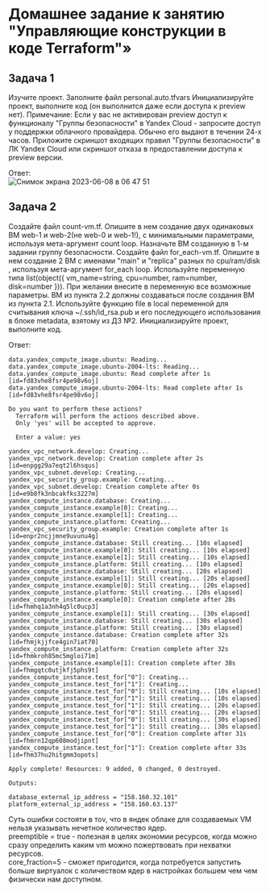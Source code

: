 # Домашнее задание к занятию "Управляющие конструкции в коде Terraform"»  

## Задача 1   

Изучите проект.
Заполните файл personal.auto.tfvars
Инициализируйте проект, выполните код (он выполнится даже если доступа к preview нет).
Примечание: Если у вас не активирован preview доступ к функционалу "Группы безопасности" в Yandex Cloud - запросите доступ у поддержки облачного провайдера. Обычно его выдают в течении 24-х часов.
Приложите скриншот входящих правил "Группы безопасности" в ЛК Yandex Cloud или скриншот отказа в предоставлении доступа к preview версии.   

Ответ:    
![Снимок экрана 2023-06-08 в 06 47 51](https://github.com/tomaevmax/devops-netology/assets/32243921/8b4fdc69-ac57-474f-9ec6-d9ba132407ba)

## Задача 2   

Создайте файл count-vm.tf. Опишите в нем создание двух одинаковых ВМ web-1 и web-2(не web-0 и web-1!), с минимальными параметрами, используя мета-аргумент count loop. Назначьте ВМ созданную в 1-м задании группу безопасности.
Создайте файл for_each-vm.tf. Опишите в нем создание 2 ВМ с именами "main" и "replica" разных по cpu/ram/disk , используя мета-аргумент for_each loop. Используйте переменную типа list(object({ vm_name=string, cpu=number, ram=number, disk=number })). При желании внесите в переменную все возможные параметры.
ВМ из пункта 2.2 должны создаваться после создания ВМ из пункта 2.1.
Используйте функцию file в local переменной для считывания ключа ~/.ssh/id_rsa.pub и его последующего использования в блоке metadata, взятому из ДЗ №2.
Инициализируйте проект, выполните код.   

Ответ:    

``` 
data.yandex_compute_image.ubuntu: Reading...
data.yandex_compute_image.ubuntu-2004-lts: Reading...
data.yandex_compute_image.ubuntu: Read complete after 1s [id=fd83vhe8fsr4pe98v6oj]
data.yandex_compute_image.ubuntu-2004-lts: Read complete after 1s [id=fd83vhe8fsr4pe98v6oj]

Do you want to perform these actions?
  Terraform will perform the actions described above.
  Only 'yes' will be accepted to approve.

  Enter a value: yes

yandex_vpc_network.develop: Creating...
yandex_vpc_network.develop: Creation complete after 2s [id=enpgg29a7eqt2l6hsqus]
yandex_vpc_subnet.develop: Creating...
yandex_vpc_security_group.example: Creating...
yandex_vpc_subnet.develop: Creation complete after 0s [id=e9b8fk3nbcakfks3227m]
yandex_compute_instance.database: Creating...
yandex_compute_instance.example[0]: Creating...
yandex_compute_instance.example[1]: Creating...
yandex_compute_instance.platform: Creating...
yandex_vpc_security_group.example: Creation complete after 1s [id=enpr2ncjjmne9uvunu4g]
yandex_compute_instance.database: Still creating... [10s elapsed]
yandex_compute_instance.example[0]: Still creating... [10s elapsed]
yandex_compute_instance.example[1]: Still creating... [10s elapsed]
yandex_compute_instance.platform: Still creating... [10s elapsed]
yandex_compute_instance.database: Still creating... [20s elapsed]
yandex_compute_instance.example[1]: Still creating... [20s elapsed]
yandex_compute_instance.example[0]: Still creating... [20s elapsed]
yandex_compute_instance.platform: Still creating... [20s elapsed]
yandex_compute_instance.example[0]: Creation complete after 28s [id=fhmhq1a3nh4q5lc0ucp3]
yandex_compute_instance.example[1]: Still creating... [30s elapsed]
yandex_compute_instance.database: Still creating... [30s elapsed]
yandex_compute_instance.platform: Still creating... [30s elapsed]
yandex_compute_instance.database: Creation complete after 32s [id=fhmjkjjfce4gin7iat70]
yandex_compute_instance.platform: Creation complete after 32s [id=fhmkroh85mc5mgloi71m]
yandex_compute_instance.example[1]: Creation complete after 38s [id=fhmgqtc0utjkfj5phs9t]
yandex_compute_instance.test_for["0"]: Creating...
yandex_compute_instance.test_for["1"]: Creating...
yandex_compute_instance.test_for["0"]: Still creating... [10s elapsed]
yandex_compute_instance.test_for["1"]: Still creating... [10s elapsed]
yandex_compute_instance.test_for["1"]: Still creating... [20s elapsed]
yandex_compute_instance.test_for["0"]: Still creating... [20s elapsed]
yandex_compute_instance.test_for["0"]: Still creating... [30s elapsed]
yandex_compute_instance.test_for["1"]: Still creating... [30s elapsed]
yandex_compute_instance.test_for["0"]: Creation complete after 31s [id=fhmrn12qp608modjipnt]
yandex_compute_instance.test_for["1"]: Creation complete after 33s [id=fhm37hu2hitgmm3opots]

Apply complete! Resources: 9 added, 0 changed, 0 destroyed.

Outputs:

database_external_ip_address = "158.160.32.101"
platform_external_ip_address = "158.160.63.137"

```   
Суть ошибки состояти в тоv, что в яндек облаке для создаваемых VM нельзя указывать нечетное количество ядер.   
preemptible = true - полезная в целях экономии ресурсов, когда можно сразу определить каким vm можно пожертвовать при нехватки ресурсов.   
core_fraction=5 - сможет пригодится, когда потребуется запустить больше виртуалок с количеством ядер в настройках большем чем чем физически нам доступном.   
